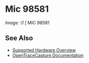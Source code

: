 # Mic 98581
**Image: \1*
[*
MIC 98581
## See Also
- [Supported Hardware Overview](../supported-hardware.md)
- [OpenTraceCapture Documentation](../../opentracecapture/overview.md)
